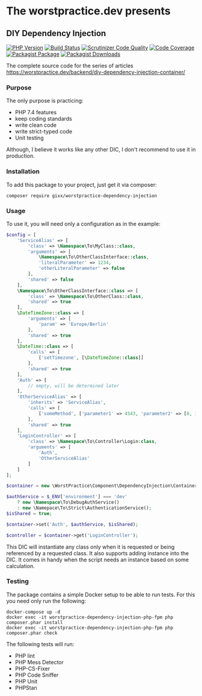 # The worstpractice.dev presents

## DIY Dependency Injection

[![PHP Version](https://img.shields.io/badge/PHP-7.4-blue)](https://www.php.net/ChangeLog-7.php#7.4.5)
[![Build Status](https://scrutinizer-ci.com/g/Gixx/worstpractice-dependency-injection/badges/build.png?b=master)](https://scrutinizer-ci.com/g/Gixx/worstpractice-dependency-injection/build-status/master)
[![Scrutinizer Code Quality](https://scrutinizer-ci.com/g/Gixx/worstpractice-dependency-injection/badges/quality-score.png?b=master)](https://scrutinizer-ci.com/g/Gixx/worstpractice-dependency-injection/?branch=master)
[![Code Coverage](https://scrutinizer-ci.com/g/Gixx/worstpractice-dependency-injection/badges/coverage.png?b=master)](https://scrutinizer-ci.com/g/Gixx/worstpractice-dependency-injection/?branch=master)
[![Packagist Package](https://flat.badgen.net/packagist/name/gixx/worstpractice-dependency-injection)](https://packagist.org/packages/gixx/worstpractice-dependency-injection)
[![Packagist Downloads](https://flat.badgen.net/packagist/dt/gixx/worstpractice-dependency-injection)](https://packagist.org/packages/gixx/worstpractice-dependency-injection)

The complete source code for the series of articles https://worstpractice.dev/backend/diy-dependency-injection-container/

### Purpose

The only purpose is practicing:
* PHP 7.4 features
* keep coding standards
* write clean code
* write strict-typed code
* Unit testing

Although, I believe it works like any other DIC, I don't recommend to use it in production.   

### Installation

To add this package to your project, just get it via composer:

```
composer require gixx/worstpractice-dependency-injection
```

### Usage

To use it, you will need only a configuration as in the example:

```php
$config = [
    'ServiceAlias' => [
        'class' => \Namespace\To\MyClass::class,
        'arguments' => [
            \Namespace\To\OtherClassInterface::class,
            'literalParameter' => 1234,
            'otherLiteralParameter' => false
        ],
        'shared' => false           
    ],
    \Namespace\To\OtherClassInterface::class => [
        'class' => \Namespace\To\OtherClass::class,
        'shared' => true
    ],
    \DateTimeZone::class => [
        'arguments' => [
            'param' => 'Europe/Berlin'
        ],
        'shared' => true
    ],
    \DateTime::class => [
        'calls' => [
            ['setTimezone', [\DateTimeZone::class]]
        ],
        'shared' => true
    ],
    'Auth' => [
        // empty, will be determined later
    ],
    'OtherServiceAlias' => [
        'inherits' => 'ServiceAlias',
        'calls' => [
            ['someMethod', ['parameter1' => 4543, 'parameter2' => [0, 1, 2], \DateTime::class]]
        ],
        'shared' => true       
    ],
    'LoginController' => [
        'class' => \Namespace\To\Controller\Login:class,
        'arguments' => [
            'Auth',
            'OtherServiceAlias'
        ]   
    ]
];

$container = new \WorstPractice\Component\DependencyInjection\Container($config);

$authService = $_ENV['environment'] === 'dev'
    ? new \Namespace\To\DebugAuthService()
    : new \Namepace\To\Strict\AuthenticationService();
$isShared = true;

$container->set('Auth', $authService, $isShared);

$controller = $container->get('LoginController');
```

This DIC will instantiate any class only when it is requested or being referenced by a requested class. It also 
supports adding instance into the DIC. It comes in handy when the script needs an instance based on some calculation. 

### Testing

The package contains a simple Docker setup to be able to run tests. For this you need only run the following:
```
docker-compose up -d
docker exec -it worstpractice-dependency-injection-php-fpm php composer.phar install
docker exec -it worstpractice-dependency-injection-php-fpm php composer.phar check
```

The following tests will run:
* PHP lint
* PHP Mess Detector
* PHP-CS-Fixer
* PHP Code Sniffer
* PHP Unit
* PHPStan
